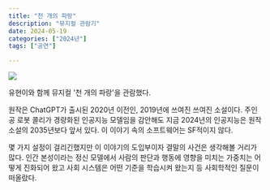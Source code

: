 ```yaml
---
title: "천 개의 파랑"
description: "뮤지컬 관람기"
date: 2024-05-19
categories: ["2024년"]
tags: ["공연"]

---
```


![](/1000-blues.jpg)

유현이와 함께 뮤지컬 '천 개의 파랑'을 관람했다.

원작은 ChatGPT가 출시된 2020년 이전인, 2019년에 쓰여진 쓰여진 소설이다. 주인공 로봇 콜리가 경량화된 인공지능 모델임을 감안해도 지금 2024년의 인공지능은 원작 소설의 2035년보다 앞서 있다. 이 이야기 속의 소프트웨어는 SF적이지 않다.

몇 가지 설정이 걸리긴했지만 이 이야기의 도입부이자 결말의 사건은 생각해볼 거리가 많다. 인간 본성이라는 정신 모델에서 사람의 판단과 행동에 영향을 미치는 가중치는 어떻게 진화되어 왔고 사회 시스템은 어떤 기준을 학습시켜 왔는지 등 사회학적인 질문이 떠올랐다.
